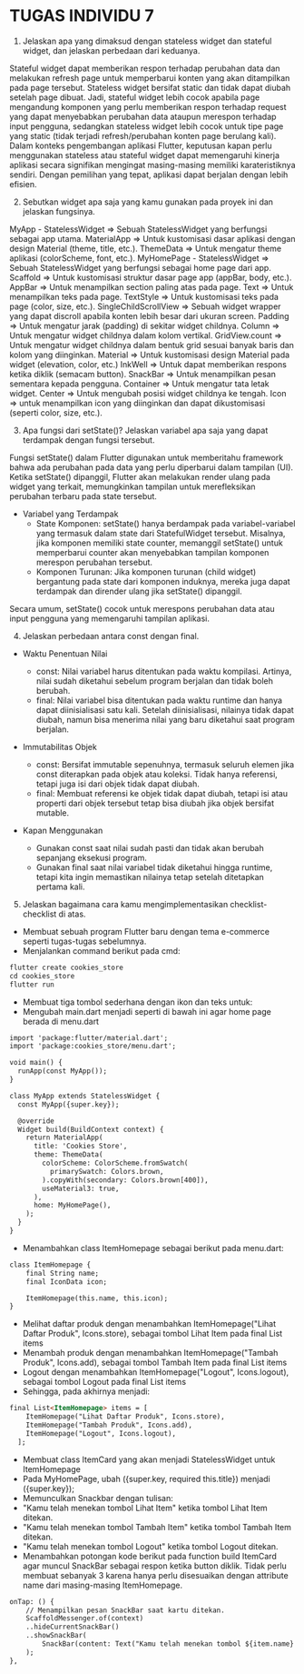 # TUGAS INDIVIDU 7
1. Jelaskan apa yang dimaksud dengan stateless widget dan stateful widget, dan jelaskan perbedaan dari keduanya.

Stateful widget dapat memberikan respon terhadap perubahan data dan melakukan refresh page untuk memperbarui konten yang akan ditampilkan pada page tersebut.
Stateless widget bersifat static dan tidak dapat diubah setelah page dibuat.
Jadi, stateful widget lebih cocok apabila page mengandung komponen yang perlu memberikan respon terhadap request yang dapat menyebabkan perubahan data ataupun merespon terhadap input pengguna, sedangkan stateless widget lebih cocok untuk tipe page yang static (tidak terjadi refresh/perubahan konten page berulang kali).
Dalam konteks pengembangan aplikasi Flutter, keputusan kapan perlu menggunakan stateless atau stateful widget dapat memengaruhi kinerja aplikasi secara signifikan mengingat masing-masing memiliki karateristiknya sendiri. Dengan pemilihan yang tepat, aplikasi dapat berjalan dengan lebih efisien.

2. Sebutkan widget apa saja yang kamu gunakan pada proyek ini dan jelaskan fungsinya.

MyApp - StatelessWidget => Sebuah StatelessWidget yang berfungsi sebagai app utama.
MaterialApp => Untuk kustomisasi dasar aplikasi dengan design Material (theme, title, etc.).
ThemeData => Untuk mengatur theme aplikasi (colorScheme, font, etc.).
MyHomePage - StatelessWidget => Sebuah StatelessWidget yang berfungsi sebagai home page dari app.
Scaffold => Untuk kustomisasi struktur dasar page app (appBar, body, etc.).
AppBar => Untuk menampilkan section paling atas pada page.
Text => Untuk menampilkan teks pada page.
TextStyle => Untuk kustomisasi teks pada page (color, size, etc.).
SingleChildScrollView => Sebuah widget wrapper yang dapat discroll apabila konten lebih besar dari ukuran screen.
Padding => Untuk mengatur jarak (padding) di sekitar widget childnya.
Column => Untuk mengatur widget childnya dalam kolom vertikal.
GridView.count => Untuk mengatur widget childnya dalam bentuk grid sesuai banyak baris dan kolom yang diinginkan.
Material => Untuk kustomisasi design Material pada widget (elevation, color, etc.)
InkWell => Untuk dapat memberikan respons ketika diklik (semacam button).
SnackBar => Untuk menampilkan pesan sementara kepada pengguna.
Container => Untuk mengatur tata letak widget.
Center => Untuk mengubah posisi widget childnya ke tengah.
Icon => untuk menampilkan icon yang diinginkan dan dapat dikustomisasi (seperti color, size, etc.).


3. Apa fungsi dari setState()? Jelaskan variabel apa saja yang dapat terdampak dengan fungsi tersebut.

Fungsi setState() dalam Flutter digunakan untuk memberitahu framework bahwa ada perubahan pada data yang perlu diperbarui dalam tampilan (UI). Ketika setState() dipanggil, Flutter akan melakukan render ulang pada widget yang terkait, memungkinkan tampilan untuk merefleksikan perubahan terbaru pada state tersebut.

- Variabel yang Terdampak
    - State Komponen: setState() hanya berdampak pada variabel-variabel yang termasuk dalam state dari StatefulWidget tersebut. Misalnya, jika komponen memiliki state counter, memanggil setState() untuk memperbarui counter akan menyebabkan tampilan komponen merespon perubahan tersebut.
    - Komponen Turunan: Jika komponen turunan (child widget) bergantung pada state dari komponen induknya, mereka juga dapat terdampak dan dirender ulang jika setState() dipanggil.
    
Secara umum, setState() cocok untuk merespons perubahan data atau input pengguna yang memengaruhi tampilan aplikasi.

4. Jelaskan perbedaan antara const dengan final.

- Waktu Penentuan Nilai
    - const: Nilai variabel harus ditentukan pada waktu kompilasi. Artinya, nilai sudah diketahui sebelum program berjalan dan tidak boleh berubah.
    - final: Nilai variabel bisa ditentukan pada waktu runtime dan hanya dapat diinisialisasi satu kali. Setelah diinisialisasi, nilainya tidak dapat diubah, namun bisa menerima nilai yang baru diketahui saat program berjalan. 

- Immutabilitas Objek
    - const: Bersifat immutable sepenuhnya, termasuk seluruh elemen jika const diterapkan pada objek atau koleksi. Tidak hanya referensi, tetapi juga isi dari objek tidak dapat diubah.
    - final: Membuat referensi ke objek tidak dapat diubah, tetapi isi atau properti dari objek tersebut tetap bisa diubah jika objek bersifat mutable.

- Kapan Menggunakan
    - Gunakan const saat nilai sudah pasti dan tidak akan berubah sepanjang eksekusi program.
    - Gunakan final saat nilai variabel tidak diketahui hingga runtime, tetapi kita ingin memastikan nilainya tetap setelah ditetapkan pertama kali.

5. Jelaskan bagaimana cara kamu mengimplementasikan checklist-checklist di atas.

- Membuat sebuah program Flutter baru dengan tema e-commerce seperti tugas-tugas sebelumnya.
- Menjalankan command berikut pada cmd:
```html
flutter create cookies_store
cd cookies_store
flutter run
```
- Membuat tiga tombol sederhana dengan ikon dan teks untuk:
- Mengubah main.dart menjadi seperti di bawah ini agar home page berada di menu.dart
```html
import 'package:flutter/material.dart';
import 'package:cookies_store/menu.dart';

void main() {
  runApp(const MyApp());
}

class MyApp extends StatelessWidget {
  const MyApp({super.key});

  @override
  Widget build(BuildContext context) {
    return MaterialApp(
      title: 'Cookies Store',
      theme: ThemeData(
        colorScheme: ColorScheme.fromSwatch(
          primarySwatch: Colors.brown,
        ).copyWith(secondary: Colors.brown[400]),
        useMaterial3: true,
      ),
      home: MyHomePage(),
    );
  }
}
```
- Menambahkan class ItemHomepage sebagai berikut pada menu.dart:
```html
class ItemHomepage {
    final String name;
    final IconData icon;

    ItemHomepage(this.name, this.icon);
}
```
- Melihat daftar produk dengan menambahkan ItemHomepage("Lihat Daftar Produk", Icons.store), sebagai tombol Lihat Item pada final List items
- Menambah produk dengan menambahkan ItemHomepage("Tambah Produk", Icons.add), sebagai tombol Tambah Item pada final List items
- Logout dengan menambahkan ItemHomepage("Logout", Icons.logout), sebagai tombol Logout pada final List items
- Sehingga, pada akhirnya menjadi:
```html
final List<ItemHomepage> items = [
    ItemHomepage("Lihat Daftar Produk", Icons.store),
    ItemHomepage("Tambah Produk", Icons.add),
    ItemHomepage("Logout", Icons.logout),
  ];
```
- Membuat class ItemCard yang akan menjadi StatelessWidget untuk ItemHomepage
- Pada MyHomePage, ubah ({super.key, required this.title}) menjadi ({super.key});
- Memunculkan Snackbar dengan tulisan:
- "Kamu telah menekan tombol Lihat Item" ketika tombol Lihat Item ditekan.
- "Kamu telah menekan tombol Tambah Item" ketika tombol Tambah Item ditekan.
- "Kamu telah menekan tombol Logout" ketika tombol Logout ditekan.
- Menambahkan potongan kode berikut pada function build ItemCard agar muncul SnackBar sebagai respon ketika button diklik. Tidak perlu membuat sebanyak 3 karena hanya perlu disesuaikan dengan attribute name dari masing-masing ItemHomepage.
```html
onTap: () {
    // Menampilkan pesan SnackBar saat kartu ditekan.
    ScaffoldMessenger.of(context)
    ..hideCurrentSnackBar()
    ..showSnackBar(
        SnackBar(content: Text("Kamu telah menekan tombol ${item.name}!"))
    );
},
```